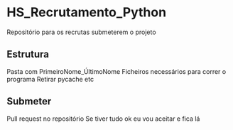 # HS_Recrutamento_Python
 Repositório para os recrutas submeterem o projeto

## Estrutura
 Pasta com PrimeiroNome_ÚltimoNome
 Ficheiros necessários para correr o programa
 Retirar pycache etc

## Submeter
 Pull request no repositório
 Se tiver tudo ok eu vou aceitar e fica lá